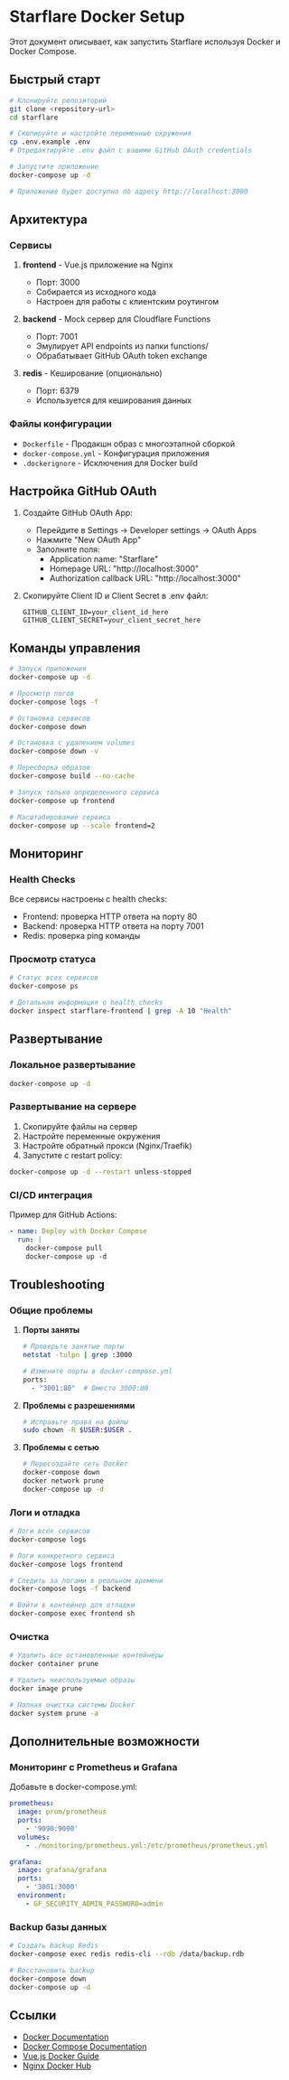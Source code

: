 # Starflare Docker Setup

Этот документ описывает, как запустить Starflare используя Docker и Docker Compose.

## Быстрый старт

```bash
# Клонируйте репозиторий
git clone <repository-url>
cd starflare

# Скопируйте и настройте переменные окружения
cp .env.example .env
# Отредактируйте .env файл с вашими GitHub OAuth credentials

# Запустите приложение
docker-compose up -d

# Приложение будет доступно по адресу http://localhost:3000
```

## Архитектура

### Сервисы

1. **frontend** - Vue.js приложение на Nginx

   - Порт: 3000
   - Собирается из исходного кода
   - Настроен для работы с клиентским роутингом

2. **backend** - Mock сервер для Cloudflare Functions

   - Порт: 7001
   - Эмулирует API endpoints из папки functions/
   - Обрабатывает GitHub OAuth token exchange

3. **redis** - Кеширование (опционально)
   - Порт: 6379
   - Используется для кеширования данных

### Файлы конфигурации

- `Dockerfile` - Продакшн образ с многоэтапной сборкой
- `docker-compose.yml` - Конфигурация приложения
- `.dockerignore` - Исключения для Docker build

## Настройка GitHub OAuth

1. Создайте GitHub OAuth App:

   - Перейдите в Settings -> Developer settings -> OAuth Apps
   - Нажмите "New OAuth App"
   - Заполните поля:
     - Application name: "Starflare"
     - Homepage URL: "http://localhost:3000"
     - Authorization callback URL: "http://localhost:3000"

2. Скопируйте Client ID и Client Secret в .env файл:
   ```
   GITHUB_CLIENT_ID=your_client_id_here
   GITHUB_CLIENT_SECRET=your_client_secret_here
   ```

## Команды управления

```bash
# Запуск приложения
docker-compose up -d

# Просмотр логов
docker-compose logs -f

# Остановка сервисов
docker-compose down

# Остановка с удалением volumes
docker-compose down -v

# Пересборка образов
docker-compose build --no-cache

# Запуск только определенного сервиса
docker-compose up frontend

# Масштабирование сервиса
docker-compose up --scale frontend=2
```

## Мониторинг

### Health Checks

Все сервисы настроены с health checks:

- Frontend: проверка HTTP ответа на порту 80
- Backend: проверка HTTP ответа на порту 7001
- Redis: проверка ping команды

### Просмотр статуса

```bash
# Статус всех сервисов
docker-compose ps

# Детальная информация о health checks
docker inspect starflare-frontend | grep -A 10 "Health"
```

## Развертывание

### Локальное развертывание

```bash
docker-compose up -d
```

### Развертывание на сервере

1. Скопируйте файлы на сервер
2. Настройте переменные окружения
3. Настройте обратный прокси (Nginx/Traefik)
4. Запустите с restart policy:

```bash
docker-compose up -d --restart unless-stopped
```

### CI/CD интеграция

Пример для GitHub Actions:

```yaml
- name: Deploy with Docker Compose
  run: |
    docker-compose pull
    docker-compose up -d
```

## Troubleshooting

### Общие проблемы

1. **Порты заняты**

   ```bash
   # Проверьте занятые порты
   netstat -tulpn | grep :3000

   # Измените порты в docker-compose.yml
   ports:
     - "3001:80"  # Вместо 3000:80
   ```

2. **Проблемы с разрешениями**

   ```bash
   # Исправьте права на файлы
   sudo chown -R $USER:$USER .
   ```

3. **Проблемы с сетью**
   ```bash
   # Пересоздайте сеть Docker
   docker-compose down
   docker network prune
   docker-compose up -d
   ```

### Логи и отладка

```bash
# Логи всех сервисов
docker-compose logs

# Логи конкретного сервиса
docker-compose logs frontend

# Следить за логами в реальном времени
docker-compose logs -f backend

# Войти в контейнер для отладки
docker-compose exec frontend sh
```

### Очистка

```bash
# Удалить все остановленные контейнеры
docker container prune

# Удалить неиспользуемые образы
docker image prune

# Полная очистка системы Docker
docker system prune -a
```

## Дополнительные возможности

### Мониторинг с Prometheus и Grafana

Добавьте в docker-compose.yml:

```yaml
prometheus:
  image: prom/prometheus
  ports:
    - '9090:9090'
  volumes:
    - ./monitoring/prometheus.yml:/etc/prometheus/prometheus.yml

grafana:
  image: grafana/grafana
  ports:
    - '3001:3000'
  environment:
    - GF_SECURITY_ADMIN_PASSWORD=admin
```

### Backup базы данных

```bash
# Создать backup Redis
docker-compose exec redis redis-cli --rdb /data/backup.rdb

# Восстановить backup
docker-compose down
docker-compose up -d
```

## Ссылки

- [Docker Documentation](https://docs.docker.com/)
- [Docker Compose Documentation](https://docs.docker.com/compose/)
- [Vue.js Docker Guide](https://vuejs.org/guide/extras/deployment.html#docker)
- [Nginx Docker Hub](https://hub.docker.com/_/nginx)
